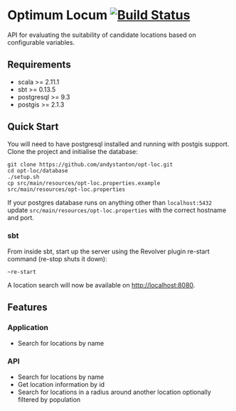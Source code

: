 # Optimum Locum [![Build Status](https://travis-ci.org/andystanton/opt-loc.svg?branch=master)](https://travis-ci.org/andystanton/opt-loc)

API for evaluating the suitability of candidate locations based on configurable variables.

## Requirements

* scala >= 2.11.1
* sbt >= 0.13.5
* postgresql >= 9.3
* postgis >= 2.1.3

## Quick Start

You will need to have postgresql installed and running with postgis support. Clone the project and initialise the database:

```
git clone https://github.com/andystanton/opt-loc.git
cd opt-loc/database
./setup.sh
cp src/main/resources/opt-loc.properties.example src/main/resources/opt-loc.properties
```

If your postgres database runs on anything other than ```localhost:5432``` update ```src/main/resources/opt-loc.properties``` with the correct hostname and port.

### sbt

From inside sbt, start up the server using the Revolver plugin re-start command (re-stop shuts it down):

```
~re-start
```

A location search will now be available on [http://localhost:8080](http://localhost:8080).

## Features

### Application

* Search for locations by name

### API

* Search for locations by name
* Get location information by id
* Search for locations in a radius around another location optionally filtered by population
